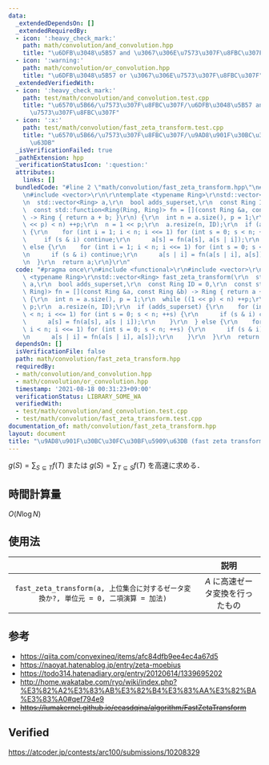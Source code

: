 ```yaml
---
data:
  _extendedDependsOn: []
  _extendedRequiredBy:
  - icon: ':heavy_check_mark:'
    path: math/convolution/and_convolution.hpp
    title: "\u6DFB\u3048\u5B57 and \u3067\u306E\u7573\u307F\u8FBC\u307F"
  - icon: ':warning:'
    path: math/convolution/or_convolution.hpp
    title: "\u6DFB\u3048\u5B57 or \u3067\u306E\u7573\u307F\u8FBC\u307F"
  _extendedVerifiedWith:
  - icon: ':heavy_check_mark:'
    path: test/math/convolution/and_convolution.test.cpp
    title: "\u6570\u5B66/\u7573\u307F\u8FBC\u307F/\u6DFB\u3048\u5B57 and \u3067\u306E\
      \u7573\u307F\u8FBC\u307F"
  - icon: ':x:'
    path: test/math/convolution/fast_zeta_transform.test.cpp
    title: "\u6570\u5B66/\u7573\u307F\u8FBC\u307F/\u9AD8\u901F\u30BC\u30FC\u30BF\u5909\
      \u63DB"
  _isVerificationFailed: true
  _pathExtension: hpp
  _verificationStatusIcon: ':question:'
  attributes:
    links: []
  bundledCode: "#line 2 \"math/convolution/fast_zeta_transform.hpp\"\n#include <functional>\r\
    \n#include <vector>\r\n\r\ntemplate <typename Ring>\r\nstd::vector<Ring> fast_zeta_transform(\r\
    \n  std::vector<Ring> a,\r\n  bool adds_superset,\r\n  const Ring ID = 0,\r\n\
    \  const std::function<Ring(Ring, Ring)> fn = [](const Ring &a, const Ring &b)\
    \ -> Ring { return a + b; }\r\n) {\r\n  int n = a.size(), p = 1;\r\n  while ((1\
    \ << p) < n) ++p;\r\n  n = 1 << p;\r\n  a.resize(n, ID);\r\n  if (adds_superset)\
    \ {\r\n    for (int i = 1; i < n; i <<= 1) for (int s = 0; s < n; ++s) {\r\n \
    \     if (s & i) continue;\r\n      a[s] = fn(a[s], a[s | i]);\r\n    }\r\n  }\
    \ else {\r\n    for (int i = 1; i < n; i <<= 1) for (int s = 0; s < n; ++s) {\r\
    \n      if (s & i) continue;\r\n      a[s | i] = fn(a[s | i], a[s]);\r\n    }\r\
    \n  }\r\n  return a;\r\n}\r\n"
  code: "#pragma once\r\n#include <functional>\r\n#include <vector>\r\n\r\ntemplate\
    \ <typename Ring>\r\nstd::vector<Ring> fast_zeta_transform(\r\n  std::vector<Ring>\
    \ a,\r\n  bool adds_superset,\r\n  const Ring ID = 0,\r\n  const std::function<Ring(Ring,\
    \ Ring)> fn = [](const Ring &a, const Ring &b) -> Ring { return a + b; }\r\n)\
    \ {\r\n  int n = a.size(), p = 1;\r\n  while ((1 << p) < n) ++p;\r\n  n = 1 <<\
    \ p;\r\n  a.resize(n, ID);\r\n  if (adds_superset) {\r\n    for (int i = 1; i\
    \ < n; i <<= 1) for (int s = 0; s < n; ++s) {\r\n      if (s & i) continue;\r\n\
    \      a[s] = fn(a[s], a[s | i]);\r\n    }\r\n  } else {\r\n    for (int i = 1;\
    \ i < n; i <<= 1) for (int s = 0; s < n; ++s) {\r\n      if (s & i) continue;\r\
    \n      a[s | i] = fn(a[s | i], a[s]);\r\n    }\r\n  }\r\n  return a;\r\n}\r\n"
  dependsOn: []
  isVerificationFile: false
  path: math/convolution/fast_zeta_transform.hpp
  requiredBy:
  - math/convolution/and_convolution.hpp
  - math/convolution/or_convolution.hpp
  timestamp: '2021-08-18 00:31:23+09:00'
  verificationStatus: LIBRARY_SOME_WA
  verifiedWith:
  - test/math/convolution/and_convolution.test.cpp
  - test/math/convolution/fast_zeta_transform.test.cpp
documentation_of: math/convolution/fast_zeta_transform.hpp
layout: document
title: "\u9AD8\u901F\u30BC\u30FC\u30BF\u5909\u63DB (fast zeta transform)"
---
```


$g(S) = \sum_{S \subseteq T} f(T)$ または $g(S) = \sum_{T \subseteq S} f(T)$ を高速に求める．


## 時間計算量

$O(N\log{N})$


## 使用法

||説明|
|:--:|:--:|
|`fast_zeta_transform(a, 上位集合に対するゼータ変換か?, 単位元 = 0, 二項演算 = 加法)`|$A$ に高速ゼータ変換を行ったもの|


## 参考

- https://qiita.com/convexineq/items/afc84dfb9ee4ec4a67d5
- https://naoyat.hatenablog.jp/entry/zeta-moebius
- https://todo314.hatenadiary.org/entry/20120614/1339695202
- http://home.wakatabe.com/ryo/wiki/index.php?%E3%82%A2%E3%83%AB%E3%82%B4%E3%83%AA%E3%82%BA%E3%83%A0#qef794e9
- ~~https://lumakernel.github.io/ecasdqina/algorithm/FastZetaTransform~~


## Verified

https://atcoder.jp/contests/arc100/submissions/10208329
